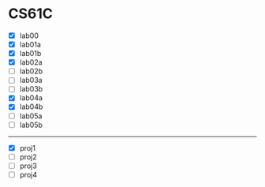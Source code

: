# CS61C

- [x] lab00
- [x] lab01a
- [x] lab01b
- [x] lab02a
- [ ] lab02b
- [ ] lab03a
- [ ] lab03b
- [x] lab04a
- [x] lab04b
- [ ] lab05a
- [ ] lab05b

---

- [x] proj1
- [ ] proj2
- [ ] proj3
- [ ] proj4
